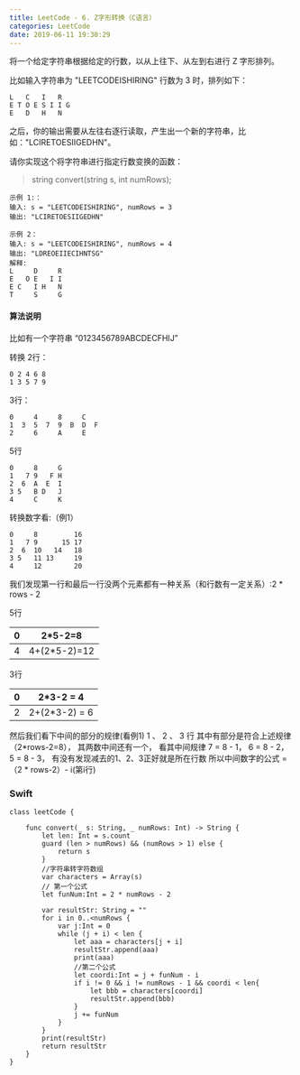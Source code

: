 ```yaml
---
title: LeetCode - 6. Z字形转换（C语言）
categories: LeetCode
date: 2019-06-11 19:30:29
---
```



将一个给定字符串根据给定的行数，以从上往下、从左到右进行 Z 字形排列。

比如输入字符串为 "LEETCODEISHIRING" 行数为 3 时，排列如下：

```
L   C   I   R
E T O E S I I G
E   D   H   N
```
之后，你的输出需要从左往右逐行读取，产生出一个新的字符串，比如："LCIRETOESIIGEDHN"。

请你实现这个将字符串进行指定行数变换的函数：
> string convert(string s, int numRows);

```
示例 1:：
输入: s = "LEETCODEISHIRING", numRows = 3
输出: "LCIRETOESIIGEDHN"

示例 2：
输入: s = "LEETCODEISHIRING", numRows = 4
输出: "LDREOEIIECIHNTSG"
解释:
L     D     R
E   O E   I I
E C   I H   N
T     S     G

```

<!--more-->

#### 算法说明
比如有一个字符串 “0123456789ABCDECFHIJ”

转换
2行：

```
0 2 4 6 8    
1 3 5 7 9    
```

3行：

```
0     4     8     C  
1  3  5  7  9  B  D  F 
2     6     A     E         
```

5行

```
0     8     G 
1   7 9   F H
2  6  A  E  I
3 5   B D   J
4     C     K

```

转换数字看:（例1）

```
0     8         16 
1   7 9      15 17
2  6  10   14   18
3 5   11 13     19
4     12        20
```

我们发现第一行和最后一行没两个元素都有一种关系（和行数有一定关系）:2 * rows - 2

5行

| 0 | 2*5-2=8 |
| --- | --- |
| 4 | 4+(2*5-2)=12 |


3行

| 0 | 2*3-2 = 4 |
| --- | --- |
| 2 | 2+(2*3-2) = 6 |

然后我们看下中间的部分的规律(看例1) 1 、 2 、 3 行
其中有部分是符合上述规律（2*rows-2=8），
其两数中间还有一个，
看其中间规律  7 = 8 - 1， 6 = 8 - 2， 5 = 8 - 3，
有没有发现减去的1、2、3正好就是所在行数
所以中间数字的公式 = （2 * rows-2）- i(第i行)




### Swift
```
class leetCode {
    
    func convert(_ s: String, _ numRows: Int) -> String {
        let len: Int = s.count
        guard (len > numRows) && (numRows > 1) else {
            return s
        }
        //字符串转字符数组
        var characters = Array(s)
        // 第一个公式
        let funNum:Int = 2 * numRows - 2
        
        var resultStr: String = ""
        for i in 0..<numRows {
            var j:Int = 0
            while (j + i) < len {
                let aaa = characters[j + i]
                resultStr.append(aaa)
                print(aaa)
                //第二个公式
                let coordi:Int = j + funNum - i
                if i != 0 && i != numRows - 1 && coordi < len{
                    let bbb = characters[coordi]
                    resultStr.append(bbb)
                }
                j += funNum
            }
        }
        print(resultStr)
        return resultStr
    }
}

```

